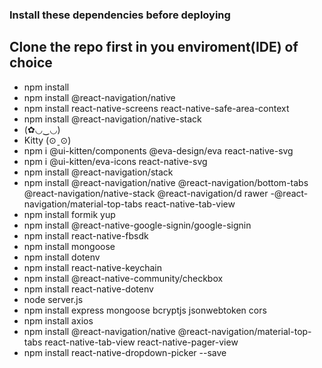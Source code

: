 ### Install these dependencies before deploying

## Clone the repo first in you enviroment(IDE) of choice

- npm install
- npm install @react-navigation/native
- npm install react-native-screens react-native-safe-area-context
- npm install @react-navigation/native-stack
- (✿◡‿◡)
- Kitty (⊙ˍ⊙)
- npm i @ui-kitten/components @eva-design/eva react-native-svg
- npm i @ui-kitten/eva-icons react-native-svg
- npm install @react-navigation/stack
- npm install @react-navigation/native @react-navigation/bottom-tabs @react-navigation/native-stack @react-navigation/d rawer -@react-navigation/material-top-tabs react-native-tab-view
- npm install formik yup
- npm install @react-native-google-signin/google-signin
- npm install react-native-fbsdk
- npm install mongoose
- npm install dotenv
- npm install react-native-keychain
- npm install @react-native-community/checkbox
- npm install react-native-dotenv
- node server.js
- npm install express mongoose bcryptjs jsonwebtoken cors
- npm install axios
- npm install @react-navigation/native @react-navigation/material-top-tabs react-native-tab-view react-native-pager-view
- npm install react-native-dropdown-picker --save